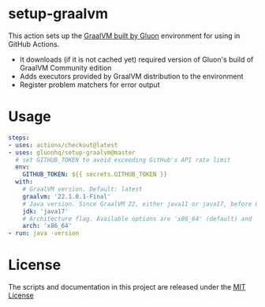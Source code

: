 # setup-graalvm

This action sets up the [GraalVM built by Gluon](https://github.com/gluonhq/graal) environment for using in GitHub Actions.

* It downloads (if it is not cached yet) required version of Gluon's build of GraalVM Community edition
* Adds executors provided by GraalVM distribution to the environment
* Register problem matchers for error output

# Usage

```yaml
steps:
- uses: actions/checkout@latest
- uses: gluonhq/setup-graalvm@master
  # set GITHUB_TOKEN to avoid exceeding GitHub's API rate limit
  env:
    GITHUB_TOKEN: ${{ secrets.GITHUB_TOKEN }}
  with:
    # GraalVM version. Default: latest
    graalvm: '22.1.0.1-Final'
    # Java version. Since GraalVM 22, either java11 or java17, before GraalVM 22, empty. Default: java17
    jdk: 'java17'
    # Architecture flag. Available options are 'x86_64' (default) and 'aarch64'. The latter is available only for M1 self-hosted runners since GraalVM 22.1.
    arch: 'x86_64'
- run: java -version
```

# License

The scripts and documentation in this project are released under the [MIT License](LICENSE)
